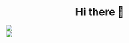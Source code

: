 <h1 align="center">Hi there 👋</h1>
<img src="https://github-readme-stats.vercel.app/api?username=AndaMiro0&bg_color=000000&title_color=a3a3a3&text_color=15ff00&hide_border=true&show_icons=true&icon_color=a3a3a3" />
</br>
<img src="https://github-readme-stats.vercel.app/api/top-langs/?username=AndaMiro&bg_color=000000&title_color=a3a3a3&text_color=15ff00&hide_border=true&show_icons=true&icon_color=a3a3a3" />

<!--
**AndaMiro/AndaMiro** is a ✨ _special_ ✨ repository because its `README.md` (this file) appears on your GitHub profile.

Here are some ideas to get you started:

- 🔭 I’m currently working on ...
- 🌱 I’m currently learning ...
- 👯 I’m looking to collaborate on ...
- 🤔 I’m looking for help with ...
- 💬 Ask me about ...
- 📫 How to reach me: ...
- 😄 Pronouns: ...
- ⚡ Fun fact: ...
-->
